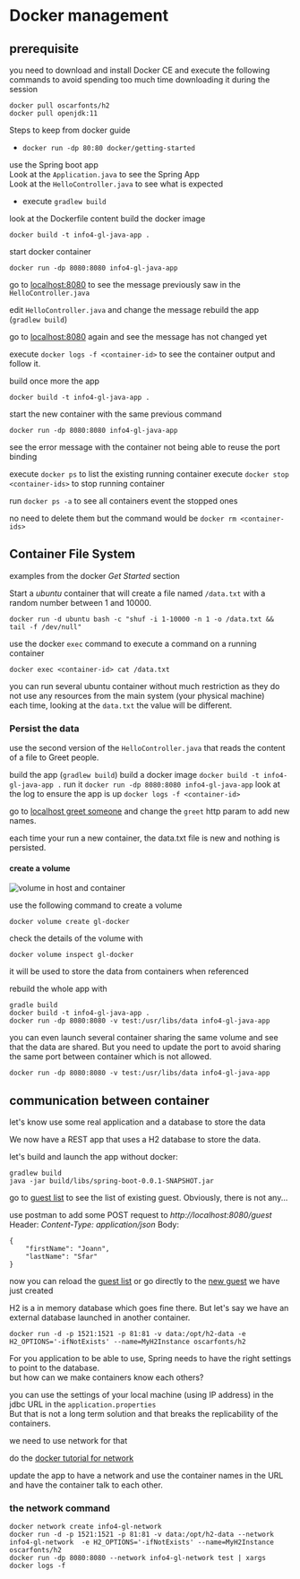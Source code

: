 # Docker management

## prerequisite

you need to download and install Docker CE and execute the following commands to avoid spending too much time downloading it during the session

```
docker pull oscarfonts/h2
docker pull openjdk:11
```

Steps to keep from docker guide

- `docker run -dp 80:80 docker/getting-started`

use the Spring boot app  
Look at the `Application.java` to see the Spring App  
Look at the `HelloController.java` to see what is expected

- execute `gradlew build`

look at the Dockerfile content
build the docker image

```
docker build -t info4-gl-java-app .
```

start docker container
```
docker run -dp 8080:8080 info4-gl-java-app
```

go to [localhost:8080](http://localhost:8080) to see the message previously saw in the `HelloController.java`

edit `HelloController.java` and change the message
rebuild the app (`gradlew build`)

go to [localhost:8080](http://localhost:8080) again and see the message has not changed yet

execute `docker logs -f <container-id>` to see the container output and follow it.

build once more the app
```
docker build -t info4-gl-java-app .
```

start the new container with the same previous command 
```
docker run -dp 8080:8080 info4-gl-java-app
```
see the error message with the container not being able to reuse the port binding

execute `docker ps` to list the existing running container
execute `docker stop <container-ids>` to stop running container

run `docker ps -a` to see all containers event the stopped ones

no need to delete them but the command would be `docker rm <container-ids>`


## Container File System

examples from the docker *Get Started* section

Start a _ubuntu_ container that will create a file named `/data.txt` with a random number between 1 and 10000.

```
docker run -d ubuntu bash -c "shuf -i 1-10000 -n 1 -o /data.txt && tail -f /dev/null"
```

use the docker `exec` command to execute a command on a running container

```
docker exec <container-id> cat /data.txt
```

you can run several ubuntu container without much restriction as they do not use any resources from the main system (your physical machine)  
each time, looking at the `data.txt` the value will be different.

### Persist the data

use the second version of the `HelloController.java` that reads the content of a file to Greet people.

build the app (`gradlew build`)
build a docker image `docker build -t info4-gl-java-app .`
run it `docker run -dp 8080:8080 info4-gl-java-app`
look at the log to ensure the app is up `docker logs -f <container-id>`

go to [localhost greet someone](http://localhost:8080?greet=someone) and change the `greet` http param to add new names.

each time your run a new container, the data.txt file is new and nothing is persisted.

#### create a volume

![volume in host and container](https://docs.docker.com/storage/images/types-of-mounts-volume.png)

use the following command to create a volume
```
docker volume create gl-docker
```

check the details of the volume with

```
docker volume inspect gl-docker
```

it will be used to store the data from containers when referenced

rebuild the whole app with 
```
gradle build
docker build -t info4-gl-java-app .
docker run -dp 8080:8080 -v test:/usr/libs/data info4-gl-java-app
```

you can even launch several container sharing the same volume and see that the data are shared. But you need to update the port to avoid sharing the same port between container which is not allowed.
```
docker run -dp 8080:8080 -v test:/usr/libs/data info4-gl-java-app
```

## communication between container

let's know use some real application and a database to store the data

We now have a REST app that uses a H2 database to store the data.

let's build and launch the app without docker:
```
gradlew build
java -jar build/libs/spring-boot-0.0.1-SNAPSHOT.jar
```

go to [guest list](http://localhost:8080/guest) to see the list of existing guest.
Obviously, there is not any...

use postman to add some
POST request to _http://localhost:8080/guest_
Header: *Content-Type: application/json*
Body:
```
{
    "firstName": "Joann",
    "lastName": "Sfar"
}
```

now you can reload the [guest list](http://localhost:8080/guest) or go directly to the [new guest](http://localhost:8080/guest/1) we have just created

H2 is a in memory database which goes fine there.
But let's say we have an external database launched in another container.


```
docker run -d -p 1521:1521 -p 81:81 -v data:/opt/h2-data -e H2_OPTIONS='-ifNotExists' --name=MyH2Instance oscarfonts/h2
```

For you application to be able to use, Spring needs to have the right settings to point to the database.  
but how can we make containers know each others?

you can use the settings of your local machine (using IP address) in the jdbc URL in the `application.properties`  
But that is not a long term solution and that breaks the replicability of the containers.

we need to use network for that

do the [docker tutorial for network](https://docs.docker.com/network/network-tutorial-standalone/)

update the app to have a network and use the container names in the URL and have the container talk to each other.

### the network command

```
docker network create info4-gl-network
docker run -d -p 1521:1521 -p 81:81 -v data:/opt/h2-data --network info4-gl-network  -e H2_OPTIONS='-ifNotExists' --name=MyH2Instance oscarfonts/h2
docker run -dp 8080:8080 --network info4-gl-network test | xargs docker logs -f
```

